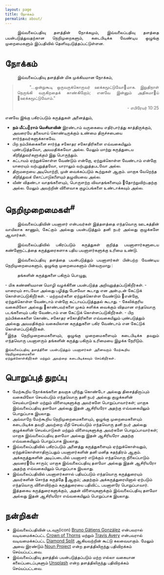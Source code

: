 ```yaml
---
layout: page
title: நோக்கம்
permalink: about/
---
```


<div class="message" style="text-align: justify;text-indent: 40px;">
    இவ்வலைப்பதிவு தளத்தின் நோக்கமும், இவ்வலைப்பதிவு தளத்தை பயன்படுத்துவதற்கான நெறிமுறைகளும், கடைபிடிக்க வேண்டிய ஒழுங்கு முறைமைகளும் இப்பதிவில் தெளிவுபடுத்தப்பட்டுள்ளன.
</div>

# நோக்கம்

<p style="text-align: justify;text-indent: 40px;">இவ்வலைப்பதிவு தளத்தின் மிக முக்கியமான நோக்கம்,</p>

> <p style="text-align: justify;text-indent: 40px;">"...ஒன்றுகூடி ஒருவருக்கொருவர் ஊக்கமூட்டுவோமாக. இறுதிநாள் நெருங்கி வருகிறதைக் காண்கிறோம்; எனவே இன்னும் அதிகமாய் ஊக்கமூட்டுவோம்."</p>
> <p style="text-align: right;">- எபிரேயர் 10:25</p>

எனவே இங்கு பகிரப்படும் கருத்துகள் அனைத்தும்,
 - __நம் மீட்பராம் மெசியாவின்__ இரண்டாம் வருகையை எதிர்பார்த்து காத்திருக்கும், அவரையே தலையாய் கொண்டிருக்கும் உண்மை திருச்சபையை சார்ந்தவர்களுக்காகவே.
 - பிற நம்பிக்கைகளை சார்ந்த சகோதர சகோதிரிகளை எவ்வகையிலும் புண்படுத்தவோ, அவமதிக்கவோ அல்ல. மேலும் மாற்று கருத்துடைய *கிறித்துவர்களுக்கும்* இது பொருந்தும்.
 - கட்டாயம் ஏற்றுக்கொள்ள வேண்டும் என்றோ, ஏற்றுக்கொள்ள வேண்டாம் என்றோ யாரையும் வற்புறுத்தவோ, யாராலும் வற்புறுத்தபடவோ அல்ல.
 - திருமறையை அடியொற்றி, முன் வைக்கப்படும் கூற்றுகள் ஆகும். மாறாக வேறெந்த *கிறித்துவக் கோட்பாடுகளையும்* தழுவியவை அல்ல.
 - வீண் விதண்டா வாதங்களையும், பொருளற்ற விவாதங்களையும் தோற்றுவிற்பதற்கு அல்ல. மேலும் அவற்றின் விளைவாக குழப்பங்களை உண்டாக்கவும் அல்ல.

# நெறிமுறைமைகள்<sup>#</sup>

<p style="text-align: justify;text-indent: 40px;">இவ்வலைப்பதிவின் பயனாளர் என்பவர்கள் இத்தளத்தை எந்தவொரு ஊடகத்தின் வாயிலாக காணும், கேட்கும் அல்லது பயன்படுத்தும் தனி நபர் அல்லது குழுக்களே ஆவார்கள்.</p>

<p style="text-align: justify;text-indent: 40px;">இவ்வலைப்பதிவில் பகிரப்படும் கருத்துகள் குறித்த பயனாளார்களுடைய கண்ணோட்டத்தை கருத்துரைகளாக பதிய பயனாளர்களுக்கு உரிமை உண்டு.</p>

<p style="text-align: justify;text-indent: 40px;">இவ்வலைப்பதிவு தளத்தை பயன்படுத்தும் பயனாளர்கள் பின்பற்ற வேண்டிய நெறிமுறைமைகளும், ஒழுங்கு முறைமைகளும் பின்வருமாறு : </p>

<p style="text-align: justify;text-indent: 40px;">தங்களின் கருத்துகளை பகிரும் பொழுது,</p>
 - மிக கண்ணியமான மொழி வழக்கினை பயன்படுத்த அறிவுறுத்தப்படுகிறீர்கள்.
 - யாரையும் சாடவோ அல்லது பழித்து பேசவோ கூடாது என அன்புடன் கேட்டுக் கொள்ளப்படுகிறீர்கள்.
 - மற்றவர்களை ஏற்றுக்கொள்ள வேண்டும் என்றோ, ஏற்றுக்கொள்ள வேண்டாம் என்றோ கட்டாயப்படுத்துதல் கூடாது.
 - கேலிக்குரிய வகையிலோ அல்லது காண்பவர்களை முகம் சுளிக்க வைக்கும் விதமான எந்தவொரு படங்களையும் பகிர வேண்டாம் என கேட்டுக் கொள்ளப்படுகிறீர்கள்.
 - பிற நம்பிக்கைகளை கொண்ட சகோதர சகோதிரிகளை எவ்வகையிலும் புண்படுத்தும் அல்லது அவமதிக்கும் வகையிலான கருத்துகளை பகிர வேண்டாம் என கேட்டுக் கொள்ளப்படுகிறீர்கள்.

<div class="message" style="text-align: justify;">
    <sup>#</sup>இந்த நெறிமுறைமைகளையும், ஒழுங்கு முறைமைகளையும் கடைபிடிக்க தவறும் எந்தவொரு பயனாளரும் தங்களின் கருத்து பகிரும் உரிமையை இழக்க நேரிடும்.
</div>

    இவ்வலைப்பதிவு தளத்தினை பயன்படுத்தும் பயனாளர்கள் அனைவரும் மேற்கூறிய நெறிமுறைமைகளை
    ஏற்றுக்கொள்கிறீர்கள் மற்றும் அவற்றை கடைபிடிக்கவும் செய்கிறீர்கள்.

# பொறுப்புத் துறப்பு

 - மேற்கூறிய நோக்கங்களை தவறாக புரிந்து கொண்டோ அல்லது திசைத்திருப்பும் வகையிலோ செயல்படும் எந்தவொரு தனி நபர் அல்லது குழுக்களின் செயல்பாடுகள் மற்றும் விளைவுகளுக்கு அவர்களே பொறுப்பாவார்கள்; மாறாக இவ்வலைப்பதிவு தளமோ அல்லது இதன் ஆசிரியரோ அதற்கு எவ்வகையிலும் பொறுப்பாக இயலாது.
 - அவ்வாறே மேற்கூறிய நெறிமுறைமைகளையும், ஒழுங்கு முறைமைகளையும் கடைபிடிக்க தவறி அவற்றை மீறி செயல்படும் எந்தவொரு தனி நபர் அல்லது குழுக்களின் செயல்பாடுகள் மற்றும் விளைவுகளுக்கு அவர்களே பொறுப்பாவார்கள்; மாறாக இவ்வலைப்பதிவு தளமோ அல்லது இதன் ஆசிரியரோ அதற்கு எவ்வகையிலும் பொறுப்பாக இயலாது.
 - இவ்வலைப்பதிவில் பகிரப்படும் அனைத்து கருத்துகளையும் ஏற்றுக்கொள்வதும், ஏற்றுக்கொள்ளாதிருப்பதும் பயனாளர்களின் தனி மனித சுதந்திரம் ஆகும். அக்கருத்துகளின் அடிப்படையில் பயனாளர் எடுக்கும் எந்தவொரு நிலைப்பாடும் அவரையே சாரும்; மாறாக இவ்வலைப்பதிவு தளமோ அல்லது இதன் ஆசிரியரோ அதற்கு எவ்வகையிலும் பொறுப்பாக இயலாது.
 - இவ்வலைப்பதிவில் பயனாளர்களால் பதியப்படும் எந்தவொரு கருத்துரையும் அவர்களின் சொந்த கருத்தே ஆகும்; அதற்கும் அக்கருத்துரையினால் ஏற்படும் எந்தவொரு விளைவிற்கும் கருத்துரையை பதிவிட்ட பயனாளரே பொறுப்பாவார். இத்தகைய கருத்துரைகளுக்கும், அதன் விளைவுகளுக்கும் இவ்வலைப்பதிவு தளமோ அல்லது இதன் ஆசிரியரோ எவ்வகையிலும் பொறுப்பாக இயலாது.

# நன்றிகள்

 - இவ்வலைப்பதிவின் படவுரு(icon) [Bruno Gätjens González](https://thenounproject.com/gatjensb/) என்பவரால் வடிவமைக்கப்பட்ட [Crown of Thorns](https://thenounproject.com/search/?q=Thorns&i=6761)  மற்றும் [Travis Avery](https://thenounproject.com/travisavery/) என்பவரால் வடிவமைக்கப்பட்ட [Diamond Split](https://thenounproject.com/search/?q=split+circle&i=667781) ஆகியவற்றின் கூட்டு கலவையாகும். மேலும் அவை இரண்டும் [Noun Project](https://thenounproject.com/) என்ற தளத்திலிருந்து பதிவிறக்கம் செய்யப்பட்டவை.
 - இவ்வலைப்பதிவு தளத்தில் பயன்படுத்தப்படும் மற்ற எல்லா வகையான கலைப்படைப்புகளும் [Unsplash](https://unsplash.com/) என்ற தளத்திலிருந்து பதிவிறக்கம் செய்யப்பட்டவை.
